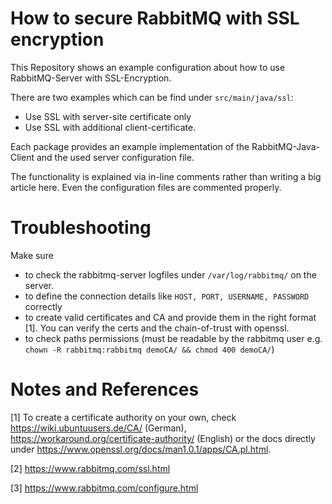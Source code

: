 # How to secure RabbitMQ with SSL encryption  
This Repository shows an example configuration about how to use RabbitMQ-Server with SSL-Encryption.

There are two examples which can be find under `src/main/java/ssl`:

+ Use SSL with server-site certificate only
+ Use SSL with additional client-certificate. 

Each package provides an example implementation of the RabbitMQ-Java-Client
and the used server configuration file. 

The functionality is explained via in-line comments rather than writing a big article here.
Even the configuration files are commented properly. 

# Troubleshooting
Make sure
- to check the rabbitmq-server logfiles under `/var/log/rabbitmq/` on the server. 
- to define the connection details like `HOST, PORT, USERNAME, PASSWORD` correctly
- to create valid certificates and CA and provide them in the right format [1]. You can verify the certs and the chain-of-trust with openssl.
- to check paths permissions (must be readable by the rabbitmq user e.g. `chown -R rabbitmq:rabbitmq demoCA/ && chmod 400 demoCA/`)

# Notes and References
[1] To create a certificate authority on your own, check https://wiki.ubuntuusers.de/CA/ (German), https://workaround.org/certificate-authority/ (English) or the docs directly under https://www.openssl.org/docs/man1.0.1/apps/CA.pl.html.

[2] https://www.rabbitmq.com/ssl.html

[3] https://www.rabbitmq.com/configure.html